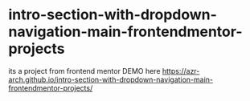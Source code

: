 # intro-section-with-dropdown-navigation-main-frontendmentor-projects
its a project from frontend mentor 
DEMO here 
https://azr-arch.github.io/intro-section-with-dropdown-navigation-main-frontendmentor-projects/
